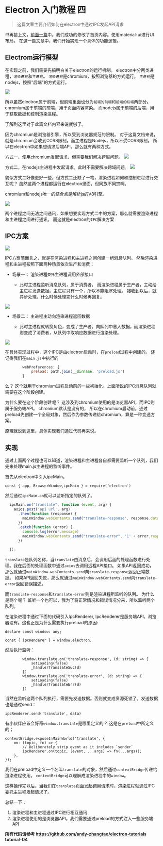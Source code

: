 # Electron 入门教程 四
> 这篇文章主要介绍如何在electron中通过IPC发起API请求

书再接上文，[前面一篇](/doc/front/electron/use-electron-03.md)中，我们成功的修改了首页内容。使用material-ui进行UI布局。 在这一篇文章中，我们开始实现一个具体的功能逻辑。

## Electrom运行模型

在实现之前，我们需要先搞明白关于electron的运行机制。 electron中分两类进程，`渲染进程`和`主进程`。 `渲染进程`是chromium，按照浏览器的方式运行。 `主进程`是nodejs，按照"后端"的方式运行。

![](https://tva1.sinaimg.cn/large/008i3skNly1gyux6limg7j309e077weg.jpg)


所以虽然electron属于前端，但前端里面也分为`前端的前端`和`前端的后端`两部分。 chromium属于前端的前端，用于页面内容渲染。 而nodejs属于前端的后端，用于获取数据和控制渲染进程。

了解到这里对于此篇文档内容来说就够了。

因为chromium是浏览器引擎，所以受到浏览器规范的限制。 对于这篇文档来说，就是chromium会收到CORS限制。而主进程是Nodejs，所以不受CORS限制。 所以在electron中如果想请求后端API，那么就有两种方式。

方式一，使用chromium发起请求，但需要我们解决跨越问题。
![](https://tva1.sinaimg.cn/large/008i3skNly1gyuxdhjbs2j30i9077wei.jpg)

方式二，在nodejs主进程中发起请求，此时不需要解决跨域问题。
![](https://tva1.sinaimg.cn/large/008i3skNly1gyuxe86ddij30i9077jrf.jpg)

貌似方式二好像更好一些，但方式二还缺了一笔，渲染进程如何和控制进程进行交互呢？ 虽然这两个进程都运行在electron里面，但同族不同宗啊。

chromium和nodejs唯一的结合点是解析js的V8引擎。

![](https://tva1.sinaimg.cn/large/008i3skNly1gyuxhj0jdhj30ds07rmx2.jpg)

两个进程之间无法之间通讯，如果想要实现方式二中的方案，那么就需要渲染进程和主进程之间进行通讯。 而这就是electron的`IPC`解决方案

## IPC方案

![](https://tva1.sinaimg.cn/large/008i3skNly1gyuxmcw1h3j30i90770st.jpg)

IPC方案简而言之，就是在渲染进程和主进程之间创建一组消息队列。 然后渲染进程和主进程按照下面两种场景依次生产和消费：

* 场景一： 渲染进程`委托`主进程调用外部接口

    + 此时主进程监听消息队列，属于消费者。 而渲染进程属于生产者，主动给主进程发送数据。主进程只有一个，所以不能阻塞处理。 接收到以后，就异步处理。什么时候处理完什么时候再回复。

![](https://tva1.sinaimg.cn/large/008i3skNly1gyuxremfiuj30i9077dfw.jpg)

* 场景二： 主进程主动向渲染进程返回数据

    + 此时主进程就转换角色，变成了生产者。向队列中塞入数据，而渲染进程则变成了消费者，从队列中取响应数据进行渲染处理。

![](https://tva1.sinaimg.cn/large/008i3skNly1gyuxs6rhemj30i907774c.jpg)

在具体实现过程中，这个IPC是由electron启动时，在`preload`过程中创建的。 还记得我们在`main.js`中执行的

```js
        webPreferences: {
            preload: path.join(__dirname, 'preload.js')
        }
```
么？ 这个就用于chromium进程启动前的一些初始化。上面所说的IPC消息队列就需要在这个阶段创建。

为什么要在这个阶段创建呢？ 这涉及到chromium使用的是浏览器API，而IPC则属于服务端API。 chromium默认是没有的， 所以在chromium启动前，通过preload先创建一个全局对象，然后作为参数传递给chromium，算是一种变通方案。

原理就说到这里，具体实现我们通过代码再来说。

## 实现

通过上面两个过程也可以知道，渲染进程和主进程各自都需要监听一个队列，我们先来处理main.js主进程的监听事件。

首先从electron中引入ipcMain。

```
const { app, BrowserWindow,ipcMain } = require('electron')

```

然后通过`ipcMain.on`就可以监听指定的队列了。

```js
  ipcMain.on("translate", function (event, arg) {
    axios.post('api url', arg)
      .then(function (response) {
        mainWindow.webContents.send("translate-response", response.data);
      })
      .catch(function (error) {
        console.log(error.message)
        mainWindow.webContents.send("translate-error", '1' + error.response.status);
      })

  });
```
`translate`是队列名称，当`translate`由消息后，会调用后面的处理函数进行处理。我在后面的处理函数中通过`axios`去调用远程API接口。 如果API返回成功，那么就通过`mainWindow.webContents.send`向`translate-response`返回正常数据。 如果API返回失败，那么就通过`mainWindow.webContents.send`向`translate-error`返回错误描述。


而`translate-response`和`translate-error`则是渲染进程所监听的队列。 为什么是两个呢？ 监听一个也可以，我为了将正常情况和错误情况分来，所以监听两个队列。

在渲染进程中通过下面的代码引入IpcRenderer, IpcRenderer是服务端API，浏览器没有。这也正是为什么需要执行preload的原因:

```
declare const window: any;

const { ipcRenderer } = window.electron;

```

然后执行监听：
```
        window.translate.on('translate-response', (d: string) => {
            setLoading(false)
            _handlerTranslateSuc(d)
        })
        window.translate.on('translate-error', (d: string) => {
            setLoading(false)
            _handlerTranslateErr(d)
        })
```

当然在监听这两个队列执行，需要先发送数据。否则就变成资源死锁了。发送数据也是通过send：
```
ipcRenderer.send('translate', data)
```

有小伙伴应该会好奇`window.translate`是哪里定义的？ 这是在`preload`中所定义的；
```
contextBridge.exposeInMainWorld('translate', {
    on: (topic, fn) => {
        // Deliberately strip event as it includes `sender`
        ipcRenderer.on(topic, (event, ...args) => fn(...args));
    },
});
```

我们在preload中定义一个名叫`translate`的对象，然后通过`contextBridge`传递给渲染进程使用。 `contextBridge`可以理解成渲染进程中的`window`。

这样操作完以后，当我们在`translate`页面发起调用请求时，渲染进程就通过IPC委托主进程发起请求了。

总结一下：
1. 渲染进程和主进程通过IPC进行相互通讯
2. 渲染进程使用的是浏览器API，我们需要通过preload的方式注入一些服务端API

**所有代码请参考 https://github.com/andy-zhangtao/electron-tutorials tutorial-04**